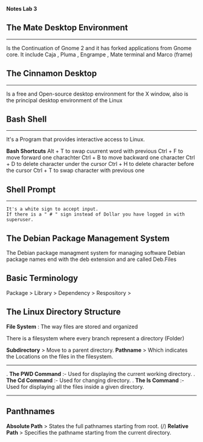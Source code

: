 

**Notes Lab 3**

 ## The Mate Desktop Environment
 _______________________________
  Is the Continuation of Gnome 2 and it has forked applications from Gnome core.
   It include Caja , Pluma , Engrampe , Mate terminal and Marco (frame)
  
  ## The Cinnamon Desktop
  _________________________ 
   Is a free and Open-source desktop environment for the X window, also is the principal desktop environment of the Linux

   ## Bash Shell
   ______________ 
   It's a Program that provides interactive access to Linux.

   **Bash Shortcuts**
    Alt + T to swap cuurrent word with previous
    Ctrl + F to move forward one charachter
    Ctrl + B to move backward one character
    Ctrl + D to delete character under the cursor
    Ctrl + H to delete character before the cursor
    Ctrl + T to swap character with previous one

   ## Shell Prompt
   __________________ 
    It's a white sign to accept input.
    If there is a " # " sign instead of Dollar you have logged in with superuser.

## The Debian Package Management System
 The Debian package managment system for managing software 
 Debian package names end with the deb extension and are called Deb.Files
    

## Basic Terminology

Package > 
Library >
Dependency > 
Respository >




## The Linux Directory Structure

**File System** : The way files are stored and organized 

There is a filesystem where every branch represent a directory (Folder)

**Subdirectory** > Move to a parent directory.
**Pathname** > Which indicates the Locations on the files in the filesystem.
_________________________________________________________
. **The PWD Command** :- Used for displaying the current working directory.
. **The Cd Command** :- Used for changing directory.
. **The ls Command** :- Used for displaying all the files inside a given directory.
__________________________________________________________


## Panthnames 
  **Absolute Path** > States the full pathnames starting from root. (/) 
  **Relative Path** > Specifies the pathname starting from the current directory.
    